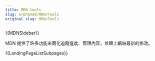 ```yaml
---
title: MDN tools
slug: orphaned/MDN/Tools
original_slug: MDN/Tools
---
```


{{MDNSidebar}}

MDN 提供了許多功能來簡化追蹤進度、管理內容，並跟上網站最新的修改。

{{LandingPageListSubpages}}
